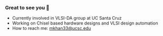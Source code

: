 ### Great to see you 👋
-  Currently involved in VLSI-DA group at UC Santa Cruz
-  Working on Chisel based hardware designs and VLSI design automation
-  How to reach me: mkhan33@ucsc.edu
<!--
**hadirkhan10/hadirkhan10** is a ✨ _special_ ✨ repository because its `README.md` (this file) appears on your GitHub profile.

Here are some ideas to get you started:

- 👯 I’m looking to collaborate on ...
- 🤔 I’m looking for help with ...
- 💬 Ask me about ...

- 😄 Pronouns: ...
- ⚡ Fun fact: ...
-->
